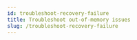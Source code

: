 ```yaml
---
id: troubleshoot-recovery-failure
title: Troubleshoot out-of-memory issues
slug: /troubleshoot-recovery-failure
---
```

